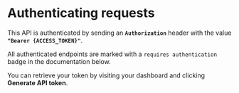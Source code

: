 # Authenticating requests

This API is authenticated by sending an **`Authorization`** header with the value **`"Bearer {ACCESS_TOKEN}"`**.

All authenticated endpoints are marked with a `requires authentication` badge in the documentation below.

You can retrieve your token by visiting your dashboard and clicking <b>Generate API token</b>.
